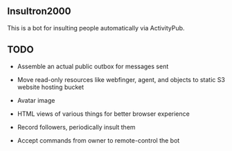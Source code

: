 Insultron2000
-------------

This is a bot for insulting people automatically via ActivityPub.

## TODO

* Assemble an actual public outbox for messages sent

* Move read-only resources like webfinger, agent, and objects to static S3
  website hosting bucket

* Avatar image

* HTML views of various things for better browser experience

* Record followers, periodically insult them

* Accept commands from owner to remote-control the bot

